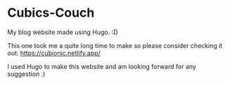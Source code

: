 # Cubics-Couch
My blog website made using Hugo. :D

This one took me a quite long time to make so please consider checking it out:
https://cubionic.netlify.app/

I used Hugo to make this website and am looking forward for any suggestion :)
